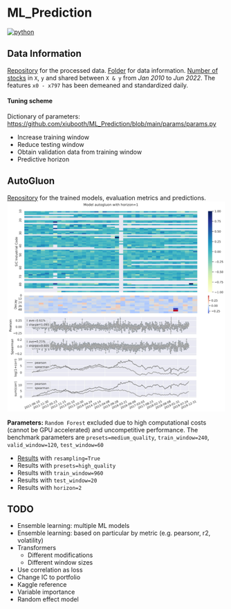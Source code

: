 # ML_Prediction
<p align="left">
    <a href="https://www.python.org/">
        <img src="https://img.shields.io/badge/python-v3-brightgreen.svg"
            alt="python"></a> &nbsp;
</p>

## Data Information
<a href="https://drive.google.com/drive/folders/1Ha_viwpfKjF9OKcxVGTOlt8ZTtLkTJZo?usp=sharing" target="_blank">Repository</a> for the processed data. <a href="https://drive.google.com/drive/folders/1c1UBirLc1OhzoqG7O4ipa92F4YwEG43R?usp=sharing" target="_blank">Folder</a> for data information. <a href="__resources__/count.pdf" target="_blank">Number of stocks</a> in `X`, `y` and shared between `X & y` from *Jan 2010* to *Jun 2022*. The features `x0 - x797` has been demeaned and standardized daily.

#### Tuning scheme
Dictionary of parameters: https://github.com/xiubooth/ML_Prediction/blob/main/params/params.py
- Increase training window
- Reduce testing window
- Obtain validation data from training window
- Predictive horizon

## AutoGluon
<a href="https://drive.google.com/drive/folders/1elTNSDXkk9FjIR_8WyOvj1yvwk0LbNPM?usp=sharing" target="_blank">Repository</a> for the trained models, evaluation metrics and predictions. 
![alt text](./__resources__/autogluon/baseline.jpg?raw=true "Title")

**Parameters:** `Random Forest` excluded due to high computational costs (cannot be GPU accelerated) and uncompetitive performance. The benchmark parameters are `presets=medium_quality`, `train_window=240`, `valid_window=120`, `test_window=60`
- <a href="./__resources__/autogluon/resampling.pdf" target="_blank">Results</a> with `resampling=True`
- Results with `presets=high_quality`
- Results with `train_window=960`
- Results with `test_window=20`
- Results with `horizon=2`

## TODO
- Ensemble learning: multiple ML models
- Ensemble learning: based on particular by metric (e.g. pearsonr, r2, volatility)
- Transformers 
  - Different modifications
  - Different window sizes
- Use correlation as loss
- Change IC to portfolio
- Kaggle reference
- Variable importance
- Random effect model
